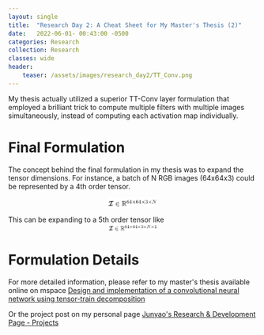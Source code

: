```yaml
---
layout: single
title:  "Research Day 2: A Cheat Sheet for My Master's Thesis (2)"
date:   2022-06-01- 00:43:00 -0500
categories: Research
collection: Research
classes: wide
header:
    teaser: /assets/images/research_day2/TT_Conv.png
---
```

My thesis actually utilized a superior TT-Conv layer formulation that employed a brilliant trick to compute multiple filters with multiple images simultaneously, instead of computing each activation map individually. 

# Final Formulation
The concept behind the final formulation in my thesis was to expand the tensor dimensions. For instance, a batch of N RGB images (64x64x3) could be represented by a 4th order tensor.

<style>
.center {
  display: block;
  margin-left: auto;
  margin-right: auto;
  min-width: 20%;
  max-width: 20%;
  width: 50vw;
}
</style>
<img class="center" src="/assets/images/research_day2/Image_tensor.png" alt="Image_tensor"> 

This can be expanding to a 5th order tensor like
</style>
<img class="center" src="/assets/images/research_day2/Image_tensor_2.png" alt="Image_tensor_2"> 




# Formulation Details
For more detailed information, please refer to my master's thesis available online on mspace <a href="https://mspace.lib.umanitoba.ca/handle/1993/36582">Design and implementation of a convolutional neural network using tensor-train decomposition</a>

Or the project post on my personal page <a href="https://junyaopu.github.io/projects/">Junyao's Research & Development Page - Projects </a>


